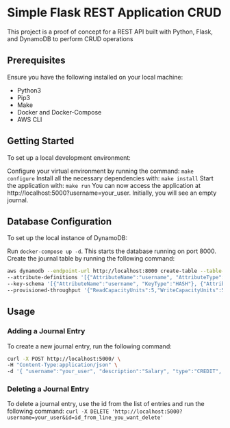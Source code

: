 # Simple Flask REST Application CRUD
This project is a proof of concept for a REST API built with Python, Flask, and DynamoDB to perform CRUD operations

## Prerequisites
Ensure you have the following installed on your local machine:

* Python3
* Pip3
* Make
* Docker and Docker-Compose
* AWS CLI

## Getting Started
To set up a local development environment:

Configure your virtual environment by running the command: `make configure`
Install all the necessary dependencies with: `make install`
Start the application with: `make run`
You can now access the application at http://localhost:5000?username=your_user. Initially, you will see an empty journal.

## Database Configuration
To set up the local instance of DynamoDB:

Run `docker-compose up -d`. This starts the database running on port 8000.
Create the journal table by running the following command:

```bash
aws dynamodb --endpoint-url http://localhost:8000 create-table --table-name journal \
--attribute-definitions '[{"AttributeName":"username", "AttributeType":"S"}, {"AttributeName":"id", "AttributeType":"S"}]' \
--key-schema '[{"AttributeName":"username", "KeyType":"HASH"}, {"AttributeName":"id", "KeyType":"RANGE"}]' \
--provisioned-throughput '{"ReadCapacityUnits":5,"WriteCapacityUnits":5}'
```

## Usage

### Adding a Journal Entry
To create a new journal entry, run the following command:
```bash
curl -X POST http://localhost:5000/ \
-H "Content-Type:application/json" \
-d '{ "username":"your_user", "description":"Salary", "type":"CREDIT", "amount":264200 }'
```
### Deleting a Journal Entry
To delete a journal entry, use the id from the list of entries and run the following command:
`curl -X DELETE 'http://localhost:5000?username=your_user&id=id_from_line_you_want_delete'`
